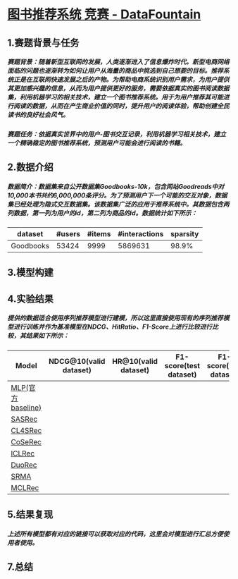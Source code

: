 

# [图书推荐系统 竞赛 - DataFountain](https://www.datafountain.cn/competitions/542)

## 1.赛题背景与任务

##### 赛题背景：随着新型互联网的发展，人类逐渐进入了信息爆炸时代。新型电商网络面临的问题也逐渐转为如何让用户从海量的商品中挑选到自己想要的目标。推荐系统正是在互联网快速发展之后的产物。为帮助电商系统识别用户需求，为用户提供其更加感兴趣的信息，从而为用户提供更好的服务，需要依据真实的图书阅读数据集，利用机器学习的相关技术，建立一个图书推荐系统。用于为用户推荐其可能进行阅读的数据，从而在产生商业价值的同时，提升用户的阅读体验，帮助创建全民读书的良好社会风气。

##### 赛题任务：依据真实世界中的用户-图书交互记录，利用机器学习相关技术，建立一个精确稳定的图书推荐系统，预测用户可能会进行阅读的书籍。

## 2.数据介绍

##### 数据简介：数据集来自公开数据集Goodbooks-10k，包含网站Goodreads中对10,000本书共约6,000,000条评分。为了预测用户下一个可能的交互对象，数据集已经处理为隐式交互数据集。该数据集广泛的应用于推荐系统中。其数据包含两列数据，第一列为用户的id，第二列为商品的id。数据统计如下所示：

| dataset   | #users | #items | #interactions | sparsity |
| --------- | ------ | ------ | ------------- | -------- |
| Goodbooks | 53424  | 9999   | 5869631       | 98.9%    |

## 3.模型构建

## 4.实验结果

##### 提供的数据适合使用序列推荐模型进行建模，所以这里直接使用现有的序列推荐模型进行训练并作为基准模型在NDCG、HitRatio、F1-Score上进行比较进行比较，其结果如下所示：

| Model                                                        | NDCG@10(valid dataset) | HR@10(valid dataset) | F1-score(test dataset) | F1-score(test dataset) |
| ------------------------------------------------------------ | -------- | ------ | -------- | -------- |
| [MLP(官方baseline)](https://work.datafountain.cn/forum?id=563&type=2&source=1) |          |        |        |          |
| [SASRec](https://arxiv.org/abs/1808.09781)                   |          |        |     |     |
| [CL4SRec](https://arxiv.org/abs/2010.14395)                  |          |        |     |     |
| [CoSeRec](https://arxiv.org/abs/2108.06479)                  |          |        |     |     |
| [ICLRec](https://arxiv.org/pdf/2202.02519.pdf)               |          |        |     |     |
| [DuoRec](https://arxiv.org/abs/2110.05730)                   |          |        |     |     |
| [SRMA](https://arxiv.org/abs/2203.15508)                     |          |        |     |     |
| [MCLRec](https://github.com/QinHsiu/MCLRec)                  |          |        |     |     |

## 5.结果复现

##### 上述所有模型都有对应的链接可以获取对应的代码，这里会对模型进行汇总方便使用者使用。

## 7.总结



